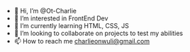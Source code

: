 - 👋 Hi, I’m @Ot-Charlie
- 👀 I’m interested in FrontEnd Dev
- 🌱 I’m currently learning HTML, CSS, JS
- 💞️ I’m looking to collaborate on projects to test my abilities
- 📫 How to reach me charlieonwuli@gmail.com

<!---
Ot-Charlie/Ot-Charlie is a ✨ special ✨ repository because its `README.md` (this file) appears on your GitHub profile.
You can click the Preview link to take a look at your changes.
--->
